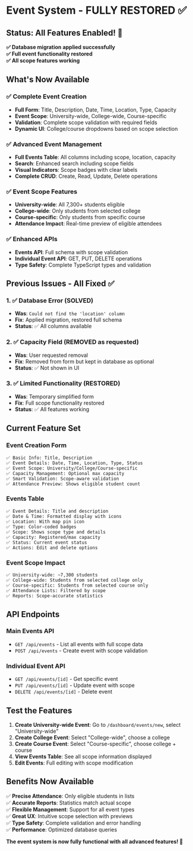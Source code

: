 # Event System - FULLY RESTORED ✅

## Status: All Features Enabled! 🎉
**✅ Database migration applied successfully**  
**✅ Full event functionality restored**  
**✅ All scope features working**

## What's Now Available

### ✅ Complete Event Creation
- **Full Form**: Title, Description, Date, Time, Location, Type, Capacity
- **Event Scope**: University-wide, College-wide, Course-specific
- **Validation**: Complete scope validation with required fields
- **Dynamic UI**: College/course dropdowns based on scope selection

### ✅ Advanced Event Management
- **Full Events Table**: All columns including scope, location, capacity
- **Search**: Enhanced search including scope fields
- **Visual Indicators**: Scope badges with clear labels
- **Complete CRUD**: Create, Read, Update, Delete operations

### ✅ Event Scope Features
- **University-wide**: All 7,300+ students eligible
- **College-wide**: Only students from selected college
- **Course-specific**: Only students from specific course
- **Attendance Impact**: Real-time preview of eligible attendees

### ✅ Enhanced APIs
- **Events API**: Full schema with scope validation
- **Individual Event API**: GET, PUT, DELETE operations
- **Type Safety**: Complete TypeScript types and validation

## Previous Issues - All Fixed ✅

### 1. ✅ Database Error (SOLVED)
- **Was**: `Could not find the 'location' column`
- **Fix**: Applied migration, restored full schema
- **Status**: ✅ All columns available

### 2. ✅ Capacity Field (REMOVED as requested)
- **Was**: User requested removal
- **Fix**: Removed from form but kept in database as optional
- **Status**: ✅ Not shown in UI

### 3. ✅ Limited Functionality (RESTORED)
- **Was**: Temporary simplified form
- **Fix**: Full scope functionality restored
- **Status**: ✅ All features working

## Current Feature Set

### Event Creation Form
```
✅ Basic Info: Title, Description
✅ Event Details: Date, Time, Location, Type, Status
✅ Event Scope: University/College/Course-specific
✅ Capacity Management: Optional max capacity
✅ Smart Validation: Scope-aware validation
✅ Attendance Preview: Shows eligible student count
```

### Events Table
```
✅ Event Details: Title and description
✅ Date & Time: Formatted display with icons
✅ Location: With map pin icon
✅ Type: Color-coded badges
✅ Scope: Shows scope type and details
✅ Capacity: Registered/max capacity
✅ Status: Current event status
✅ Actions: Edit and delete options
```

### Event Scope Impact
```
✅ University-wide: ~7,300 students
✅ College-wide: Students from selected college only
✅ Course-specific: Students from selected course only
✅ Attendance Lists: Filtered by scope
✅ Reports: Scope-accurate statistics
```

## API Endpoints

### Main Events API
- `GET /api/events` - List all events with full scope data
- `POST /api/events` - Create event with scope validation

### Individual Event API  
- `GET /api/events/[id]` - Get specific event
- `PUT /api/events/[id]` - Update event with scope
- `DELETE /api/events/[id]` - Delete event

## Test the Features

1. **Create University-wide Event**: Go to `/dashboard/events/new`, select "University-wide"
2. **Create College Event**: Select "College-wide", choose a college
3. **Create Course Event**: Select "Course-specific", choose college + course
4. **View Events Table**: See all scope information displayed
5. **Edit Events**: Full editing with scope modification

## Benefits Now Available

✅ **Precise Attendance**: Only eligible students in lists  
✅ **Accurate Reports**: Statistics match actual scope  
✅ **Flexible Management**: Support for all event types  
✅ **Great UX**: Intuitive scope selection with previews  
✅ **Type Safety**: Complete validation and error handling  
✅ **Performance**: Optimized database queries  

**The event system is now fully functional with all advanced features! 🚀** 
